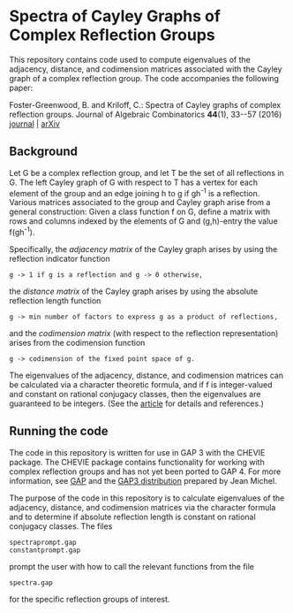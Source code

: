 # Spectra of Cayley Graphs of Complex Reflection Groups
This repository contains code used to compute eigenvalues of the adjacency, distance, and codimension matrices associated with the Cayley graph of a complex reflection group.  The code accompanies the following paper:

Foster-Greenwood, B. and Kriloff, C.: Spectra of Cayley graphs of complex reflection groups. Journal of Algebraic Combinatorics **44**(1), 33--57 (2016) [journal](http://link.springer.com/article/10.1007/s10801-015-0652-8) | [arXiv](http://arxiv.org/abs/1502.07392)


## Background
Let G be a complex reflection group, and let T be the set of all reflections in G.  The left Cayley graph of G with respect to T has a vertex for each element of the group and an edge joining h to g if gh<sup>-1</sup> is a reflection.  Various matrices associated to the group and Cayley graph arise from a general construction:  Given a class function f on G, define a matrix with rows and columns indexed by the elements of G and (g,h)-entry the value f(gh<sup>-1</sup>).  

Specifically, the *adjacency matrix* of the Cayley graph arises by using the reflection indicator function 
```
g -> 1 if g is a reflection and g -> 0 otherwise,
``` 
the *distance matrix* of the Cayley graph arises by using the absolute reflection length function 
```
g -> min number of factors to express g as a product of reflections,
``` 
and the *codimension matrix* (with respect to the reflection representation) arises from the codimension function 
```
g -> codimension of the fixed point space of g.
``` 

The eigenvalues of the adjacency, distance, and codimension matrices can be calculated via a character theoretic formula, and if f is integer-valued and constant on rational conjugacy classes, then the eigenvalues are guaranteed to be integers.  (See the [article](http://arxiv.org/abs/1502.07392) for details and references.)

## Running the code

The code in this repository is written for use in GAP 3 with the CHEVIE package.  The CHEVIE package contains functionality for working with complex reflection groups and has not yet been ported to GAP 4.  For more information, see [GAP](http://www.gap-system.org) and the [GAP3 distribution](http://webusers.imj-prg.fr/~jean.michel/gap3/) prepared by Jean Michel.

The purpose of the code in this repository is to calculate eigenvalues of the adjacency, distance, and codimension matrices via the character formula and to determine if absolute reflection length is constant on rational conjugacy classes.  The files 
```
spectraprompt.gap
constantprompt.gap
```
prompt the user with how to call the relevant functions from the file
```
spectra.gap
```
for the specific reflection groups of interest.
